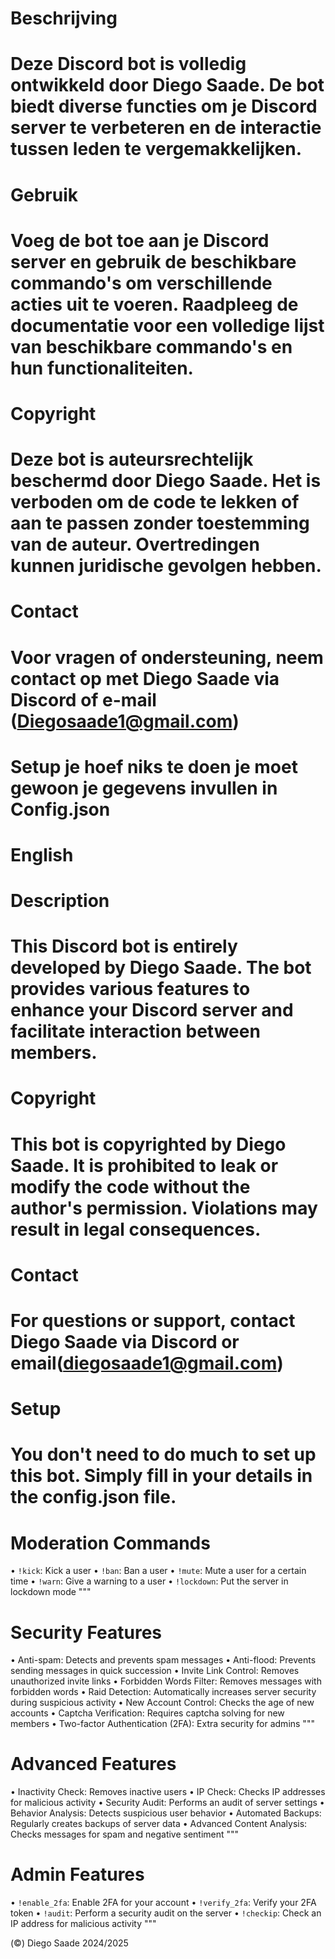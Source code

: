 
# Beschrijving
# Deze Discord bot is volledig ontwikkeld door Diego Saade. De bot biedt diverse functies om je Discord server te verbeteren en de interactie tussen leden te vergemakkelijken.


# Gebruik
# Voeg de bot toe aan je Discord server en gebruik de beschikbare commando's om verschillende acties uit te voeren. Raadpleeg de documentatie voor een volledige lijst van beschikbare commando's en hun functionaliteiten.

# Copyright
# Deze bot is auteursrechtelijk beschermd door Diego Saade. Het is verboden om de code te lekken of aan te passen zonder toestemming van de auteur. Overtredingen kunnen juridische gevolgen hebben.

# Contact
# Voor vragen of ondersteuning, neem contact op met Diego Saade via Discord of e-mail (Diegosaade1@gmail.com)

# Setup je hoef niks te doen je moet gewoon je gegevens invullen in Config.json

# English

# Description
# This Discord bot is entirely developed by Diego Saade. The bot provides various features to enhance your Discord server and facilitate interaction between members.


# Copyright
# This bot is copyrighted by Diego Saade. It is prohibited to leak or modify the code without the author's permission. Violations may result in legal consequences.

# Contact
# For questions or support, contact Diego Saade via Discord or email(diegosaade1@gmail.com)

# Setup
# You don't need to do much to set up this bot. Simply fill in your details in the config.json file.


# Moderation Commands
• `!kick`: Kick a user
• `!ban`: Ban a user
• `!mute`: Mute a user for a certain time
• `!warn`: Give a warning to a user
• `!lockdown`: Put the server in lockdown mode
"""
# Security Features

• Anti-spam: Detects and prevents spam messages
• Anti-flood: Prevents sending messages in quick succession
• Invite Link Control: Removes unauthorized invite links
• Forbidden Words Filter: Removes messages with forbidden words
• Raid Detection: Automatically increases server security during suspicious activity
• New Account Control: Checks the age of new accounts
• Captcha Verification: Requires captcha solving for new members
• Two-factor Authentication (2FA): Extra security for admins
"""

#   Advanced Features
• Inactivity Check: Removes inactive users
• IP Check: Checks IP addresses for malicious activity
• Security Audit: Performs an audit of server settings
• Behavior Analysis: Detects suspicious user behavior
• Automated Backups: Regularly creates backups of server data
• Advanced Content Analysis: Checks messages for spam and negative sentiment
"""

# Admin Features
• `!enable_2fa`: Enable 2FA for your account
• `!verify_2fa`: Verify your 2FA token
• `!audit`: Perform a security audit on the server
• `!checkip`: Check an IP address for malicious activity
"""

 (©) Diego Saade 2024/2025
